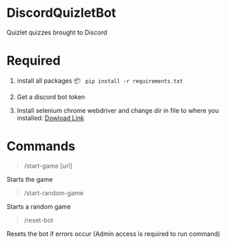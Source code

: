 # DiscordQuizletBot
 Quizlet quizzes brought to Discord

# Required

1. install all packages 📦 ``` pip install -r requirements.txt```


2. Get a discord bot token


3. Install selenium chrome webdriver and change dir in file to where you installed: [Dowload Link](https://sites.google.com/chromium.org/driver/)

# Commands

>/start-game [url]
>
Starts the game

>/start-random-game
>
Starts a random game

>/reset-bot
>
Resets the bot if errors occur (Admin access is required to run command)

